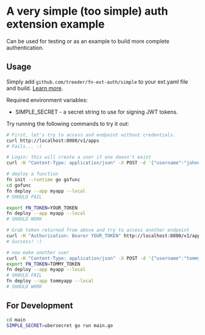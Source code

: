 # A very simple (too simple) auth extension example

Can be used for testing or as an example to build more complete authentication.

## Usage

Simply add `github.com/treeder/fn-ext-auth/simple` to your ext.yaml file and build. [Learn more](https://github.com/fnproject/fn/blob/master/docs/operating/extending.md).

Required environment variables:

* SIMPLE_SECRET - a secret string to use for signing JWT tokens.

Try running the following commands to try it out:

```sh
# First, let's try to access and endpoint without credentials.
curl http://localhost:8080/v1/apps
# Fails... :(

# Login: this will create a user if one doesn't exist
curl -H "Content-Type: application/json" -X POST -d '{"username":"johnny","password":"xyz"}' http://localhost:8080/v1/login

# deploy a function
fn init --runtime go gofunc
cd gofunc
fn deploy --app myapp --local
# SHOULD FAIL

export FN_TOKEN=YOUR_TOKEN
fn deploy --app myapp --local
# SHOULD WORK

# Grab token returned from above and try to access another endpoint
curl -H "Authorization: Bearer YOUR_TOKEN" http://localhost:8080/v1/apps
# Success! :)

# now make another user
curl -H "Content-Type: application/json" -X POST -d '{"username":"tommy","password":"abc"}' http://localhost:8080/v1/login
export FN_TOKEN=TOMMY_TOKEN
fn deploy --app myapp --local
# SHOULD FAIL
fn deploy --app tommyapp --local
# SHOULD WORK
```

## For Development

```sh
cd main
SIMPLE_SECRET=ubersecret go run main.go
```
